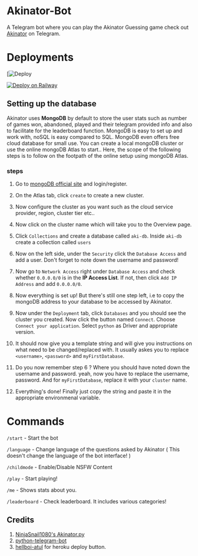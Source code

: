 # Akinator-Bot
A Telegram bot where you can play the Akinator Guessing game
check out [Akinator](https://t.me/aki_akinator_bot) on Telegram.

# Deployments
[![Deploy](https://dashboard.heroku.com/new?button-url=https://github.com/Reshulb/Akinator
)

[![Deploy on Railway](https://railway.app/button.svg)](https://railway.app/new/template?template=https%3A%2F%2Fgithub.com%2Fadenosinetp10%2FAkinator-Bot&envs=aki_mongo_host%2Cbot_token&aki_mongo_hostDesc=mongoDB+URI+for+accessing+database.&bot_tokenDesc=Telegram+Bot+token+obtained+from+BotFather&referralCode=9C9po6)

## Setting up the database

Akinator uses **MongoDB** by default to store the user stats such as number of games won, abandoned, played and their telegram provided info and also to facilitate for the leaderboard function. MongoDB is easy to set up and work with, noSQL is easy compared to SQL. MongoDB even offers free cloud database for small use. You can create a local mongoDB cluster or use the online mongoDB Atlas to start.. Here, the scope of the following steps is to follow on the footpath of the online setup using mongoDB Atlas.

### steps

1) Go to [mongoDB official site](https://www.mongodb.com/) and login/register.

2) On the Atlas tab, click `create` to create a new cluster.

3) Now configure the cluster as you want such as the cloud service provider, region, cluster tier etc..

4) Now click on the cluster name which will take you to the Overview page.

5) Click `Collections` and create a database called `aki-db`. Inside `aki-db` create a collection called `users`

6) Now on the left side, under the `Security` click the `Database Access` and add a user. Don't forget to note down the username and password!

7) Now go to `Network Access` right under `Database Access` and check whether `0.0.0.0/0` is in the **IP Access List**. If not, then click `Add IP Address` and add `0.0.0.0/0`.

8) Now everything is set up! But there's still one step left, i.e to copy the mongoDB address to your database to be accessed by Akinator.

9) Now under the `Deployment` tab, click `Databases` and you should see the cluster you created. Now click the button named `Connect`. Choose `Connect your application`. Select `python` as Driver and appropriate version.

10) It should now give you a template string and will give you instructions on what need to be changed/replaced with. It usually askes you to replace `<username>`, `<password>` and `myFirstDatabase`.

11) Do you now remember step 6 ? Where you should have noted down the username and password. yeah, now you have to replace the username, password. And for `myFirstDatabase`, replace it with your `cluster` name.

12) Everything's done! Finally just copy the string and paste it in the appropriate environmenal variable.


 
# Commands
`/start` - Start the bot

`/language` - Change language of the questions asked by Akinator ( This doesn't change the language of the bot interface! )

`/childmode` - Enable/Disable NSFW Content

`/play` - Start playing!

`/me` - Shows stats about you.

`/leaderboard` - Check leaderboard. It includes various categories!

## Credits

 1. [NinjaSnail1080's Akinator.py](https://github.com/NinjaSnail1080/akinator.py)
 2. [python-telegram-bot](https://github.com/python-telegram-bot/python-telegram-bot)
 3. [hellboi-atul](https://github.com/hellboi-atul) for heroku deploy button.
